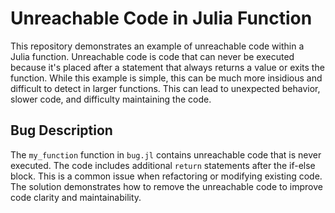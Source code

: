 # Unreachable Code in Julia Function

This repository demonstrates an example of unreachable code within a Julia function. Unreachable code is code that can never be executed because it's placed after a statement that always returns a value or exits the function. While this example is simple, this can be much more insidious and difficult to detect in larger functions.  This can lead to unexpected behavior, slower code, and difficulty maintaining the code.

## Bug Description
The `my_function` function in `bug.jl` contains unreachable code that is never executed.  The code includes additional `return` statements after the if-else block.  This is a common issue when refactoring or modifying existing code.   The solution demonstrates how to remove the unreachable code to improve code clarity and maintainability.